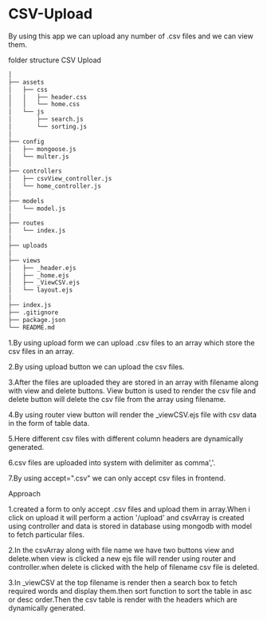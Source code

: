 # CSV-Upload
By using this app we can upload any number of .csv files and we can view them.

folder structure
CSV Upload
```sh
│
├── assets
│   ├── css
│   │   ├── header.css
│   │   └── home.css
│   └── js
│       ├── search.js
│       └── sorting.js
│
├── config
│   ├── mongoose.js
│   └── multer.js
│
├── controllers
│   ├── csvView_controller.js
│   └── home_controller.js
│
├── models
│   └── model.js
│
├── routes
│   └── index.js
│
├── uploads
│
├── views
│   ├── _header.ejs
│   ├── _home.ejs
│   ├── _ViewCSV.ejs
│   └── layout.ejs
│
├── index.js
├── .gitignore
├── package.json
└── README.md
```


1.By using upload form we can upload .csv files to an array which store the csv files in an array.

2.By using upload button we can upload the csv files.

3.After the files are uploaded they are stored in an array with filename along with view and delete buttons. View button is used to render the csv file and delete button will delete the csv file from the array using filename.
  
4.By using router view button will render the _viewCSV.ejs file with csv data in the form of table data.

5.Here different csv files with different column headers are dynamically generated.

6.csv files are uploaded into system with delimiter as comma','.

7.By using accept=".csv" we can only accept csv files in frontend.

Approach

1.created a form to only accept .csv files and upload them in array.When i click on upload it will perform a action '/upload' and csvArray is created using controller and data is stored in database using mongodb with model to fetch particular files.
  
2.In the csvArray along with file name we have two buttons view and delete.when view is clicked a new ejs file will render using router and controller.when delete is clicked with the help of filename csv file is deleted.
  
3.In _viewCSV at the top filename is render then a search box to fetch required words and display them.then sort function to sort the table 
  in asc or desc order.Then the csv table is render with the headers which are  dynamically generated.
